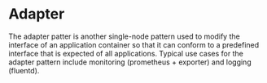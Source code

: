 # Adapter

The adapter patter is another single-node pattern used to modify the interface of an application container so that it can conform to a predefined interface that is expected of all applications. Typical use cases for the adapter pattern include monitoring \(prometheus + exporter\) and logging \(fluentd\).


